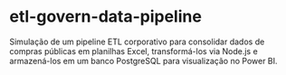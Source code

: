 # etl-govern-data-pipeline
Simulação de um pipeline ETL corporativo para consolidar dados de compras públicas em planilhas Excel, transformá-los via Node.js e armazená-los em um banco PostgreSQL para visualização no Power BI.
